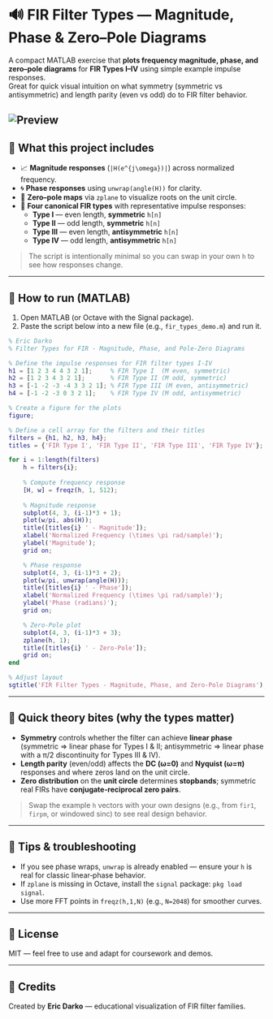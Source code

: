 # 🔊 FIR Filter Types — Magnitude, Phase & Zero–Pole Diagrams

A compact MATLAB exercise that **plots frequency magnitude, phase, and zero–pole diagrams** for **FIR Types I–IV** using simple example impulse responses.  
Great for quick visual intuition on what symmetry (symmetric vs antisymmetric) and length parity (even vs odd) do to FIR filter behavior.

![Preview](fig_fir_types.png)
---

## 📁 What this project includes
- 📈 **Magnitude responses** (`|H(e^{j\omega})|`) across normalized frequency.  
- 🌀 **Phase responses** using `unwrap(angle(H))` for clarity.  
- 🎯 **Zero–pole maps** via `zplane` to visualize roots on the unit circle.  
- 🧩 **Four canonical FIR types** with representative impulse responses:
  - **Type I** — even length, **symmetric** `h[n]`  
  - **Type II** — odd length, **symmetric** `h[n]`  
  - **Type III** — even length, **antisymmetric** `h[n]`  
  - **Type IV** — odd length, **antisymmetric** `h[n]`  

> The script is intentionally minimal so you can swap in your own `h` to see how responses change.

---

## 🧪 How to run (MATLAB)
1. Open MATLAB (or Octave with the Signal package).  
2. Paste the script below into a new file (e.g., `fir_types_demo.m`) and run it.

```matlab
% Eric Darko
% Filter Types for FIR - Magnitude, Phase, and Pole-Zero Diagrams

% Define the impulse responses for FIR filter types I-IV
h1 = [1 2 3 4 4 3 2 1];     % FIR Type I  (M even, symmetric)
h2 = [1 2 3 4 3 2 1];       % FIR Type II (M odd, symmetric)
h3 = [-1 -2 -3 -4 3 3 2 1]; % FIR Type III (M even, antisymmetric)
h4 = [-1 -2 -3 0 3 2 1];    % FIR Type IV (M odd, antisymmetric)

% Create a figure for the plots
figure;

% Define a cell array for the filters and their titles
filters = {h1, h2, h3, h4};
titles = {'FIR Type I', 'FIR Type II', 'FIR Type III', 'FIR Type IV'};

for i = 1:length(filters)
    h = filters{i};
    
    % Compute frequency response
    [H, w] = freqz(h, 1, 512);
    
    % Magnitude response
    subplot(4, 3, (i-1)*3 + 1);
    plot(w/pi, abs(H));
    title([titles{i} ' - Magnitude']);
    xlabel('Normalized Frequency (\times \pi rad/sample)');
    ylabel('Magnitude');
    grid on;

    % Phase response
    subplot(4, 3, (i-1)*3 + 2);
    plot(w/pi, unwrap(angle(H)));
    title([titles{i} ' - Phase']);
    xlabel('Normalized Frequency (\times \pi rad/sample)');
    ylabel('Phase (radians)');
    grid on;

    % Zero-Pole plot
    subplot(4, 3, (i-1)*3 + 3);
    zplane(h, 1);
    title([titles{i} ' - Zero-Pole']);
    grid on;
end

% Adjust layout
sgtitle('FIR Filter Types - Magnitude, Phase, and Zero-Pole Diagrams');
```

---

## 🧠 Quick theory bites (why the types matter)
- **Symmetry** controls whether the filter can achieve **linear phase** (symmetric ⇒ linear phase for Types I & II; antisymmetric ⇒ linear phase with a π/2 discontinuity for Types III & IV).  
- **Length parity** (even/odd) affects the **DC (ω=0)** and **Nyquist (ω=π)** responses and where zeros land on the unit circle.  
- **Zero distribution** on the **unit circle** determines **stopbands**; symmetric real FIRs have **conjugate‑reciprocal zero pairs**.

> Swap the example `h` vectors with your own designs (e.g., from `fir1`, `firpm`, or windowed sinc) to see real design behavior.

---

## 🧩 Tips & troubleshooting
- If you see phase wraps, `unwrap` is already enabled — ensure your `h` is real for classic linear‑phase behavior.  
- If `zplane` is missing in Octave, install the `signal` package: `pkg load signal`.  
- Use more FFT points in `freqz(h,1,N)` (e.g., `N=2048`) for smoother curves.

---

## 📜 License
MIT — feel free to use and adapt for coursework and demos.

---

## 🙌 Credits
Created by **Eric Darko** — educational visualization of FIR filter families.
